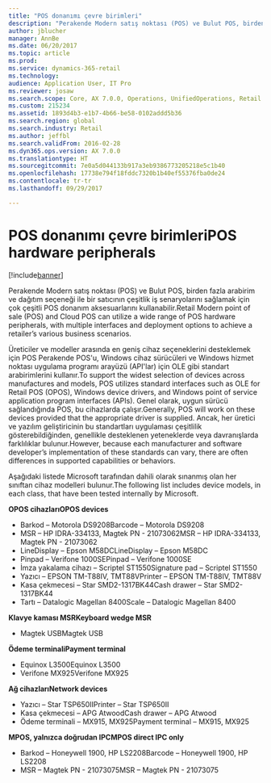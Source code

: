 ```yaml
---
title: "POS donanımı çevre birimleri"
description: "Perakende Modern satış noktası (POS) ve Bulut POS, birden fazla arabirim ve dağıtım seçeneği ile bir satıcının çeşitlik iş senaryolarını sağlamak için çok çeşitli POS donanım aksesuarlarını kullanabilir."
author: jblucher
manager: AnnBe
ms.date: 06/20/2017
ms.topic: article
ms.prod: 
ms.service: dynamics-365-retail
ms.technology: 
audience: Application User, IT Pro
ms.reviewer: josaw
ms.search.scope: Core, AX 7.0.0, Operations, UnifiedOperations, Retail
ms.custom: 215234
ms.assetid: 1893d4b3-e1b7-4b66-be58-0102addd5b36
ms.search.region: global
ms.search.industry: Retail
ms.author: jeffbl
ms.search.validFrom: 2016-02-28
ms.dyn365.ops.version: AX 7.0.0
ms.translationtype: HT
ms.sourcegitcommit: 7e0a5d044133b917a3eb9386773205218e5c1b40
ms.openlocfilehash: 17738e794f18fddc7320b1b40ef55376fba0de24
ms.contentlocale: tr-tr
ms.lasthandoff: 09/29/2017

---
```


# <a name="pos-hardware-peripherals"></a><span data-ttu-id="490db-103">POS donanımı çevre birimleri</span><span class="sxs-lookup"><span data-stu-id="490db-103">POS hardware peripherals</span></span>

[!include[banner](includes/banner.md)]


<span data-ttu-id="490db-104">Perakende Modern satış noktası (POS) ve Bulut POS, birden fazla arabirim ve dağıtım seçeneği ile bir satıcının çeşitlik iş senaryolarını sağlamak için çok çeşitli POS donanım aksesuarlarını kullanabilir.</span><span class="sxs-lookup"><span data-stu-id="490db-104">Retail Modern point of sale (POS) and Cloud POS can utilize a wide range of POS hardware peripherals, with multiple interfaces and deployment options to achieve a retailer’s various business scenarios.</span></span> 

<span data-ttu-id="490db-105">Üreticiler ve modeller arasında en geniş cihaz seçeneklerini desteklemek için POS Perakende POS'u, Windows cihaz sürücüleri ve Windows hizmet noktası uygulama programı arayüzü (API'lar) için OLE gibi standart arabirimlerini kullanır.</span><span class="sxs-lookup"><span data-stu-id="490db-105">To support the widest selection of devices across manufactures and models, POS utilizes standard interfaces such as OLE for Retail POS (OPOS), Windows device drivers, and Windows point of service application program interfaces (APIs).</span></span> <span data-ttu-id="490db-106">Genel olarak, uygun sürücü sağlandığında POS, bu cihazlarda çalışır.</span><span class="sxs-lookup"><span data-stu-id="490db-106">Generally, POS will work on these devices provided that the appropriate driver is supplied.</span></span> <span data-ttu-id="490db-107">Ancak, her üretici ve yazılım geliştiricinin bu standartları uygulaması çeşitlilik gösterebildiğinden, genellikle desteklenen yeteneklerde veya davranışlarda farklılıklar bulunur.</span><span class="sxs-lookup"><span data-stu-id="490db-107">However, because each manufacturer and software developer’s implementation of these standards can vary, there are often differences in supported capabilities or behaviors.</span></span>

<span data-ttu-id="490db-108">Aşağıdaki listede Microsoft tarafından dahili olarak sınanmış olan her sınıftan cihaz modelleri bulunur.</span><span class="sxs-lookup"><span data-stu-id="490db-108">The following list includes device models, in each class, that have been tested internally by Microsoft.</span></span>

<span data-ttu-id="490db-109">**OPOS cihazları**</span><span class="sxs-lookup"><span data-stu-id="490db-109">**OPOS devices**</span></span>

-   <span data-ttu-id="490db-110">Barkod – Motorola DS9208</span><span class="sxs-lookup"><span data-stu-id="490db-110">Barcode – Motorola DS9208</span></span>
-   <span data-ttu-id="490db-111">MSR – HP IDRA-334133, Magtek PN - 21073062</span><span class="sxs-lookup"><span data-stu-id="490db-111">MSR – HP IDRA-334133, Magtek PN - 21073062</span></span>
-   <span data-ttu-id="490db-112">LineDisplay – Epson M58DC</span><span class="sxs-lookup"><span data-stu-id="490db-112">LineDisplay – Epson M58DC</span></span>
-   <span data-ttu-id="490db-113">Pinpad – Verifone 1000SE</span><span class="sxs-lookup"><span data-stu-id="490db-113">Pinpad – Verifone 1000SE</span></span>
-   <span data-ttu-id="490db-114">İmza yakalama cihazı – Scriptel ST1550</span><span class="sxs-lookup"><span data-stu-id="490db-114">Signature pad – Scriptel ST1550</span></span>
-   <span data-ttu-id="490db-115">Yazıcı – EPSON TM-T88IV, TMT88V</span><span class="sxs-lookup"><span data-stu-id="490db-115">Printer – EPSON TM-T88IV, TMT88V</span></span>
-   <span data-ttu-id="490db-116">Kasa çekmecesi – Star SMD2-1317BK44</span><span class="sxs-lookup"><span data-stu-id="490db-116">Cash drawer – Star SMD2-1317BK44</span></span>
-   <span data-ttu-id="490db-117">Tartı – Datalogic Magellan 8400</span><span class="sxs-lookup"><span data-stu-id="490db-117">Scale – Datalogic Magellan 8400</span></span>

<span data-ttu-id="490db-118">**Klavye kaması MSR**</span><span class="sxs-lookup"><span data-stu-id="490db-118">**Keyboard wedge MSR**</span></span>

-   <span data-ttu-id="490db-119">Magtek USB</span><span class="sxs-lookup"><span data-stu-id="490db-119">Magtek USB</span></span>

<span data-ttu-id="490db-120">**Ödeme terminali**</span><span class="sxs-lookup"><span data-stu-id="490db-120">**Payment terminal**</span></span>

-   <span data-ttu-id="490db-121">Equinox L3500</span><span class="sxs-lookup"><span data-stu-id="490db-121">Equinox L3500</span></span>
-   <span data-ttu-id="490db-122">Verifone MX925</span><span class="sxs-lookup"><span data-stu-id="490db-122">Verifone MX925</span></span>

<span data-ttu-id="490db-123">**Ağ cihazları**</span><span class="sxs-lookup"><span data-stu-id="490db-123">**Network devices**</span></span>

-   <span data-ttu-id="490db-124">Yazıcı – Star TSP650II</span><span class="sxs-lookup"><span data-stu-id="490db-124">Printer – Star TSP650II</span></span>
-   <span data-ttu-id="490db-125">Kasa çekmecesi – APG Atwood</span><span class="sxs-lookup"><span data-stu-id="490db-125">Cash drawer – APG Atwood</span></span>
-   <span data-ttu-id="490db-126">Ödeme terminali – MX915, MX925</span><span class="sxs-lookup"><span data-stu-id="490db-126">Payment terminal – MX915, MX925</span></span>

<span data-ttu-id="490db-127">**MPOS, yalnızca doğrudan IPC**</span><span class="sxs-lookup"><span data-stu-id="490db-127">**MPOS direct IPC only**</span></span>

-   <span data-ttu-id="490db-128">Barkod – Honeywell 1900, HP LS2208</span><span class="sxs-lookup"><span data-stu-id="490db-128">Barcode – Honeywell 1900, HP LS2208</span></span>
-   <span data-ttu-id="490db-129">MSR – Magtek PN - 21073075</span><span class="sxs-lookup"><span data-stu-id="490db-129">MSR – Magtek PN - 21073075</span></span>





